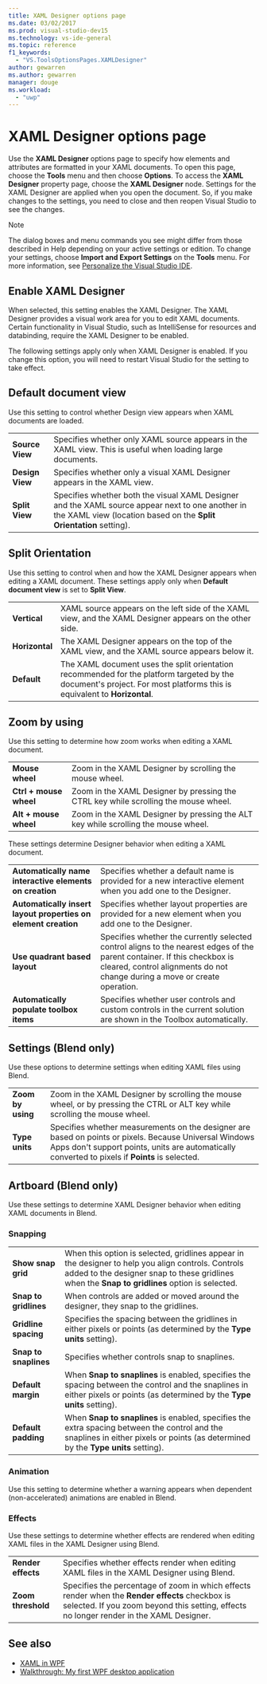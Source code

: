 ```yaml
---
title: XAML Designer options page
ms.date: 03/02/2017
ms.prod: visual-studio-dev15
ms.technology: vs-ide-general
ms.topic: reference
f1_keywords:
  - "VS.ToolsOptionsPages.XAMLDesigner"
author: gewarren
ms.author: gewarren
manager: douge
ms.workload:
  - "uwp"
---
```

# XAML Designer options page

Use the **XAML Designer** options page to specify how elements and attributes are formatted in your XAML documents. To open this page, choose the **Tools** menu and then choose **Options**. To access the **XAML Designer** property page, choose the **XAML Designer** node. Settings for the XAML Designer are applied when you open the document. So, if you make changes to the settings, you need to close and then reopen Visual Studio to see the changes.

> [!NOTE]
> The dialog boxes and menu commands you see might differ from those described in Help depending on your active settings or edition. To change your settings, choose **Import and Export Settings** on the **Tools** menu. For more information, see [Personalize the Visual Studio IDE](../../ide/personalizing-the-visual-studio-ide.md).

## Enable XAML Designer

When selected, this setting enables the XAML Designer. The XAML Designer provides a visual work area for you to edit XAML documents. Certain functionality in Visual Studio, such as IntelliSense for resources and databinding, require the XAML Designer to be enabled.

The following settings apply only when XAML Designer is enabled. If you change this option, you will need to restart Visual Studio for the setting to take effect.

## Default document view

Use this setting to control whether Design view appears when XAML documents are loaded.

|||
|-|-|
|**Source View**|Specifies whether only XAML source appears in the XAML view. This is useful when  loading large documents.|
|**Design View**|Specifies whether only a visual XAML Designer appears in the XAML view.|
|**Split View**|Specifies whether both the visual XAML Designer and the XAML source appear next to one another in the XAML view (location based on the **Split Orientation** setting).|

## Split Orientation

Use this setting to control when and how the XAML Designer appears when editing a XAML document. These settings apply only when **Default document view** is set to **Split View**.

|||
|-|-|
|**Vertical**|XAML source appears on the left side of the XAML view, and the XAML Designer appears on the other side.|
|**Horizontal**|The XAML Designer appears on the top of the XAML view, and the XAML source appears below it.|
|**Default**|The XAML document uses the split orientation recommended for the platform targeted by the document's project. For most platforms this is equivalent to **Horizontal**.|

## Zoom by using

Use this setting to determine how zoom works when editing a XAML document.

|||
|-|-|
|**Mouse wheel**|Zoom in the XAML Designer by scrolling the mouse wheel.|
|**Ctrl + mouse wheel**|Zoom in the XAML Designer by pressing the CTRL key while scrolling the mouse wheel.|
|**Alt + mouse wheel**|Zoom in the XAML Designer by pressing the ALT key while scrolling the mouse wheel.|

These settings determine Designer behavior when editing a XAML document.

|||
|-|-|
|**Automatically name interactive elements on creation**|Specifies whether a default name is provided for a new interactive element when you add one to the Designer.|
|**Automatically insert layout properties on element creation**|Specifies whether layout properties are provided for a new element when you add one to the Designer.|
|**Use quadrant based layout**|Specifies whether the currently selected control aligns to the nearest edges of the parent container. If this checkbox is cleared, control alignments do not change during a move or create operation.|
|**Automatically populate toolbox items**|Specifies whether user controls and custom controls in the current solution are shown in the Toolbox automatically.|

## Settings (Blend only)

Use these options to determine settings when editing XAML files using Blend.

|||
|-|-|
|**Zoom by using**|Zoom in the XAML Designer by scrolling the mouse wheel, or by pressing the CTRL or ALT key while scrolling the mouse wheel.|
|**Type units**|Specifies whether measurements on the designer are based on points or pixels. Because Universal Windows Apps don't support points, units are automatically converted to pixels if **Points** is selected.|

## Artboard (Blend only)

Use these settings to determine XAML Designer behavior when editing XAML documents in Blend.

### Snapping

|||
|-|-|
|**Show snap grid**|When this option is selected, gridlines appear in the designer to help you align controls. Controls added to the designer snap to these gridlines when the **Snap to gridlines** option is selected.|
|**Snap to gridlines**|When controls are added or moved around the designer, they snap to the gridlines.|
|**Gridline spacing**|Specifies the spacing between the gridlines in either pixels or points (as determined by the **Type units** setting).|
|**Snap to snaplines**|Specifies whether controls snap to snaplines.|
|**Default margin**|When **Snap to snaplines** is enabled, specifies the spacing between the control and the snaplines in either pixels or points (as determined by the **Type units** setting).|
|**Default padding**|When **Snap to snaplines** is enabled, specifies the extra spacing between the control and the snaplines in either pixels or points (as determined by the **Type units** setting).|

### Animation

Use this setting to determine whether a warning appears when dependent (non-accelerated) animations are enabled in Blend.

### Effects

Use these settings to determine whether effects are rendered when editing XAML files in the XAML Designer using Blend.

|||
|-|-|
|**Render effects**|Specifies whether effects render when editing XAML files in the XAML Designer using Blend.|
|**Zoom threshold**|Specifies the percentage of zoom in which effects render when the **Render effects** checkbox is selected. If you zoom beyond this setting, effects no longer render in the XAML Designer.|

## See also

- [XAML in WPF](/dotnet/framework/wpf/advanced/xaml-in-wpf)
- [Walkthrough: My first WPF desktop application](/dotnet/framework/wpf/getting-started/walkthrough-my-first-wpf-desktop-application)